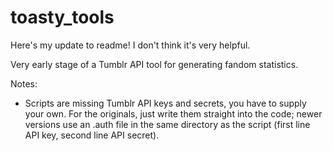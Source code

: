 toasty_tools
============

Here's my update to readme! I don't think it's very helpful.

Very early stage of a Tumblr API tool for generating fandom statistics. 

Notes:
* Scripts are missing Tumblr API keys and secrets, you have to supply your own. For the originals, just write them straight into the code; newer versions use an .auth file in the same directory as the script (first line API key, second line API secret).
